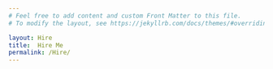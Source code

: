 ```yaml
---
# Feel free to add content and custom Front Matter to this file.
# To modify the layout, see https://jekyllrb.com/docs/themes/#overriding-theme-defaults

layout: Hire
title:  Hire Me
permalink: /Hire/
---
```

